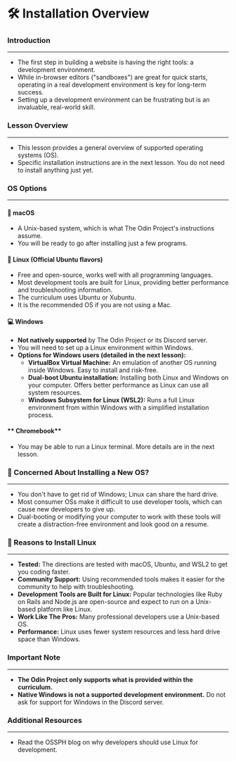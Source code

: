 # 🛠️ Installation Overview

### **Introduction**
---
* The first step in building a website is having the right tools: a development environment.
* While in-browser editors ("sandboxes") are great for quick starts, operating in a real development environment is key for long-term success.
* Setting up a development environment can be frustrating but is an invaluable, real-world skill.

### **Lesson Overview**
---
* This lesson provides a general overview of supported operating systems (OS).
* Specific installation instructions are in the next lesson. You do not need to install anything just yet.

### **OS Options**
---
#### **🍎 macOS**
* A Unix-based system, which is what The Odin Project's instructions assume.
* You will be ready to go after installing just a few programs.

#### **🐧 Linux (Official Ubuntu flavors)**
* Free and open-source, works well with all programming languages.
* Most development tools are built for Linux, providing better performance and troubleshooting information.
* The curriculum uses Ubuntu or Xubuntu.
* It is the recommended OS if you are not using a Mac.

#### **💻 Windows**
* **Not natively supported** by The Odin Project or its Discord server.
* You will need to set up a Linux environment within Windows.
* **Options for Windows users (detailed in the next lesson):**
    * **VirtualBox Virtual Machine:** An emulation of another OS running inside Windows. Easy to install and risk-free.
    * **Dual-boot Ubuntu installation:** Installing both Linux and Windows on your computer. Offers better performance as Linux can use all system resources.
    * **Windows Subsystem for Linux (WSL2):** Runs a full Linux environment from within Windows with a simplified installation process.

#### ** Chromebook**
* You may be able to run a Linux terminal. More details are in the next lesson.

### **🤔 Concerned About Installing a New OS?**
---
* You don't have to get rid of Windows; Linux can share the hard drive.
* Most consumer OSs make it difficult to use developer tools, which can cause new developers to give up.
* Dual-booting or modifying your computer to work with these tools will create a distraction-free environment and look good on a resume.

### **🚀 Reasons to Install Linux**
---
* **Tested:** The directions are tested with macOS, Ubuntu, and WSL2 to get you coding faster.
* **Community Support:** Using recommended tools makes it easier for the community to help with troubleshooting.
* **Development Tools are Built for Linux:** Popular technologies like Ruby on Rails and Node.js are open-source and expect to run on a Unix-based platform like Linux.
* **Work Like The Pros:** Many professional developers use a Unix-based OS.
* **Performance:** Linux uses fewer system resources and less hard drive space than Windows.

### **Important Note**
---
* **The Odin Project only supports what is provided within the curriculum.**
* **Native Windows is not a supported development environment.** Do not ask for support for Windows in the Discord server.

### **Additional Resources**
---
* Read the OSSPH blog on why developers should use Linux for development.